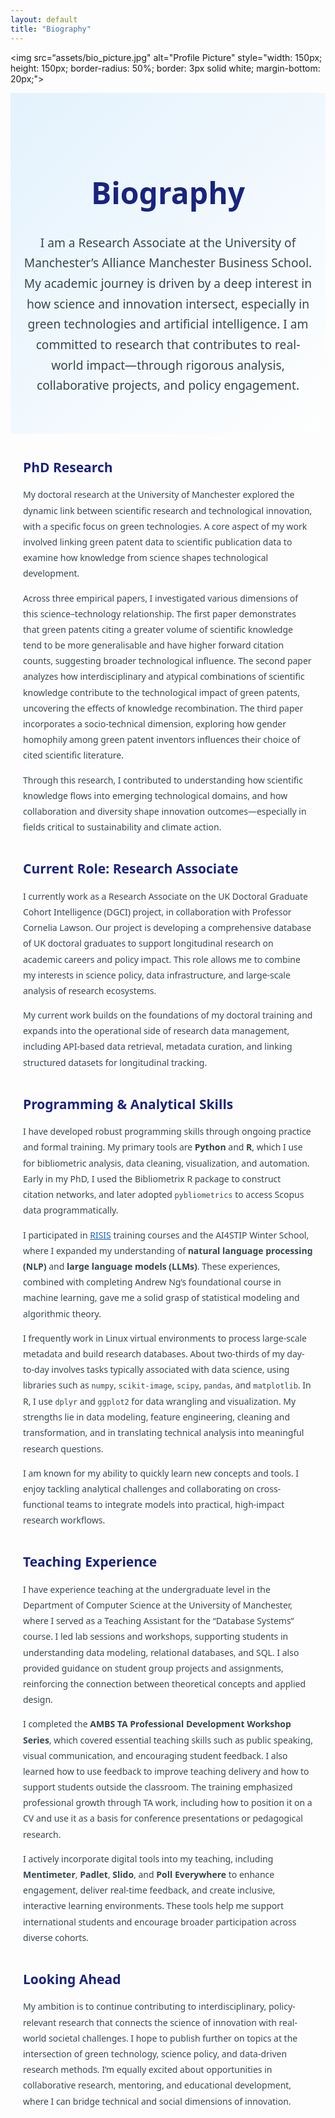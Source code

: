 ```yaml
---
layout: default
title: "Biography"
---
```

   <img src=“assets/bio_picture.jpg" alt="Profile Picture" style="width: 150px; height: 150px; border-radius: 50%; border: 3px solid white; margin-bottom: 20px;">
<div style="text-align: center; padding: 60px 20px; background: linear-gradient(135deg, #e3f2fd, #fefefe); color: #1a237e; font-family: 'Segoe UI', 'Roboto', sans-serif;">
  <h1 style="font-size: 3rem; font-weight: bold;">Biography</h1>
  <p style="font-size: 1.2rem; max-width: 850px; margin: 0 auto; line-height: 1.7; color: #37474f;">
    I am a Research Associate at the University of Manchester’s Alliance Manchester Business School. My academic journey is driven by a deep interest in how science and innovation intersect, especially in green technologies and artificial intelligence. I am committed to research that contributes to real-world impact—through rigorous analysis, collaborative projects, and policy engagement.
  </p>
</div>

<div style="max-width: 900px; margin: 40px auto; font-family: 'Segoe UI', 'Roboto', sans-serif; color: #37474f; padding: 0 20px;">

  <h2 style="color: #1a237e;">PhD Research</h2>
  <p style="line-height: 1.8;">
    My doctoral research at the University of Manchester explored the dynamic link between scientific research and technological innovation, with a specific focus on green technologies. A core aspect of my work involved linking green patent data to scientific publication data to examine how knowledge from science shapes technological development.
  </p>
  <p style="line-height: 1.8;">
    Across three empirical papers, I investigated various dimensions of this science–technology relationship. The first paper demonstrates that green patents citing a greater volume of scientific knowledge tend to be more generalisable and have higher forward citation counts, suggesting broader technological influence. The second paper analyzes how interdisciplinary and atypical combinations of scientific knowledge contribute to the technological impact of green patents, uncovering the effects of knowledge recombination. The third paper incorporates a socio-technical dimension, exploring how gender homophily among green patent inventors influences their choice of cited scientific literature.
  </p>
  <p style="line-height: 1.8;">
    Through this research, I contributed to understanding how scientific knowledge flows into emerging technological domains, and how collaboration and diversity shape innovation outcomes—especially in fields critical to sustainability and climate action.
  </p>

  <h2 style="color: #1a237e; margin-top: 40px;">Current Role: Research Associate</h2>
  <p style="line-height: 1.8;">
    I currently work as a Research Associate on the UK Doctoral Graduate Cohort Intelligence (DGCI) project, in collaboration with Professor Cornelia Lawson. Our project is developing a comprehensive database of UK doctoral graduates to support longitudinal research on academic careers and policy impact. This role allows me to combine my interests in science policy, data infrastructure, and large-scale analysis of research ecosystems.
  </p>
  <p style="line-height: 1.8;">
    My current work builds on the foundations of my doctoral training and expands into the operational side of research data management, including API-based data retrieval, metadata curation, and linking structured datasets for longitudinal tracking.
  </p>

  <h2 style="color: #1a237e; margin-top: 40px;">Programming & Analytical Skills</h2>
  <p style="line-height: 1.8;">
    I have developed robust programming skills through ongoing practice and formal training. My primary tools are <strong>Python</strong> and <strong>R</strong>, which I use for bibliometric analysis, data cleaning, visualization, and automation. Early in my PhD, I used the Bibliometrix R package to construct citation networks, and later adopted <code>pybliometrics</code> to access Scopus data programmatically.
  </p>
  <p style="line-height: 1.8;">
    I participated in <a href="https://www.risis2.eu/" style="color: #1565c0;">RISIS</a> training courses and the AI4STIP Winter School, where I expanded my understanding of <strong>natural language processing (NLP)</strong> and <strong>large language models (LLMs)</strong>. These experiences, combined with completing Andrew Ng’s foundational course in machine learning, gave me a solid grasp of statistical modeling and algorithmic theory.
  </p>
  <p style="line-height: 1.8;">
    I frequently work in Linux virtual environments to process large-scale metadata and build research databases. About two-thirds of my day-to-day involves tasks typically associated with data science, using libraries such as <code>numpy</code>, <code>scikit-image</code>, <code>scipy</code>, <code>pandas</code>, and <code>matplotlib</code>. In R, I use <code>dplyr</code> and <code>ggplot2</code> for data wrangling and visualization. My strengths lie in data modeling, feature engineering, cleaning and transformation, and in translating technical analysis into meaningful research questions.
  </p>
  <p style="line-height: 1.8;">
    I am known for my ability to quickly learn new concepts and tools. I enjoy tackling analytical challenges and collaborating on cross-functional teams to integrate models into practical, high-impact research workflows.
  </p>

  <h2 style="color: #1a237e; margin-top: 40px;">Teaching Experience</h2>
  <p style="line-height: 1.8;">
    I have experience teaching at the undergraduate level in the Department of Computer Science at the University of Manchester, where I served as a Teaching Assistant for the “Database Systems” course. I led lab sessions and workshops, supporting students in understanding data modeling, relational databases, and SQL. I also provided guidance on student group projects and assignments, reinforcing the connection between theoretical concepts and applied design.
  </p>
  <p style="line-height: 1.8;">
    I completed the <strong>AMBS TA Professional Development Workshop Series</strong>, which covered essential teaching skills such as public speaking, visual communication, and encouraging student feedback. I also learned how to use feedback to improve teaching delivery and how to support students outside the classroom. The training emphasized professional growth through TA work, including how to position it on a CV and use it as a basis for conference presentations or pedagogical research.
  </p>
  <p style="line-height: 1.8;">
    I actively incorporate digital tools into my teaching, including <strong>Mentimeter</strong>, <strong>Padlet</strong>, <strong>Slido</strong>, and <strong>Poll Everywhere</strong> to enhance engagement, deliver real-time feedback, and create inclusive, interactive learning environments. These tools help me support international students and encourage broader participation across diverse cohorts.
  </p>

  <h2 style="color: #1a237e; margin-top: 40px;">Looking Ahead</h2>
  <p style="line-height: 1.8;">
    My ambition is to continue contributing to interdisciplinary, policy-relevant research that connects the science of innovation with real-world societal challenges. I hope to publish further on topics at the intersection of green technology, science policy, and data-driven research methods. I’m equally excited about opportunities in collaborative research, mentoring, and educational development, where I can bridge technical and social dimensions of innovation.
  </p>
</div>
